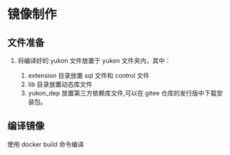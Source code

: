 # 镜像制作


## 文件准备

1. 将编译好的 yukon 文件放置于 yukon 文件夹内，其中：

    1. extension 目录放置 sql 文件和 control 文件
    2. lib 目录放置动态库文件
    3. yukon_dep 放置第三方依赖库文件,可以在 gitee 仓库的发行版中下载安装包。


## 编译镜像

使用  docker build 命令编译



